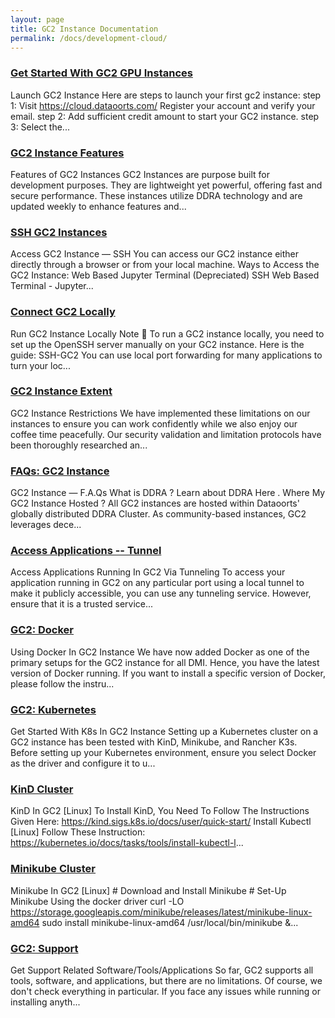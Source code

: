 ```yaml
---
layout: page
title: GC2 Instance Documentation 
permalink: /docs/development-cloud/
---
```


### [Get Started With GC2 GPU Instances](/docs/gc2/)
Launch GC2 Instance Here are steps to launch your first gc2 instance: step 1: Visit https://cloud.dataoorts.com/ Register your account and verify your email. step 2: Add sufficient credit amount to start your GC2 instance. step 3: Select the...

### [GC2 Instance Features ](/docs/gc2-instance-features/)
Features of GC2 Instances GC2 Instances are purpose built for development purposes. They are lightweight yet powerful, offering fast and secure performance. These instances utilize DDRA technology and are updated weekly to enhance features and...

### [SSH GC2 Instances](/docs/ssh-gc2-instances/)
Access GC2 Instance — SSH You can access our GC2 instance either directly through a browser or from your local machine. Ways to Access the GC2 Instance: Web Based Jupyter Terminal (Depreciated) SSH Web Based Terminal - Jupyter...

### [Connect GC2 Locally](/docs/connect-gc2-locally/)
Run GC2 Instance Locally Note 📝 To run a GC2 instance locally, you need to set up the OpenSSH server manually on your GC2 instance. Here is the guide: SSH-GC2 You can use local port forwarding for many applications to turn your loc...

### [GC2 Instance Extent](/docs/gc2-instance-extent/)
GC2 Instance Restrictions We have implemented these limitations on our instances to ensure you can work confidently while we also enjoy our coffee time peacefully. Our security validation and limitation protocols have been thoroughly researched an...

### [FAQs: GC2 Instance](/docs/faq-gc2-instance/)
GC2 Instance — F.A.Qs What is DDRA ? Learn about DDRA Here . Where My GC2 Instance Hosted ? All GC2 instances are hosted within Dataoorts' globally distributed DDRA Cluster. As community-based instances, GC2 leverages dece...

### [Access Applications -- Tunnel](/docs/access-applications/)
Access Applications Running In GC2 Via Tunneling To access your application running in GC2 on any particular port using a local tunnel to make it publicly accessible, you can use any tunneling service. However, ensure that it is a trusted service...

### [GC2: Docker](/docs/gc2-docker/)
Using Docker In GC2 Instance We have now added Docker as one of the primary setups for the GC2 instance for all DMI. Hence, you have the latest version of Docker running. If you want to install a specific version of Docker, please follow the instru...

### [GC2: Kubernetes](/docs/gc2-kubernetes/)
Get Started With K8s In GC2 Instance Setting up a Kubernetes cluster on a GC2 instance has been tested with KinD, Minikube, and Rancher K3s. Before setting up your Kubernetes environment, ensure you select Docker as the driver and configure it to u...

### [KinD Cluster](/docs/kind-cluster/)
KinD In GC2 [Linux] To Install KinD, You Need To Follow The Instructions Given Here: https://kind.sigs.k8s.io/docs/user/quick-start/ Install Kubectl [Linux] Follow These Instruction: https://kubernetes.io/docs/tasks/tools/install-kubectl-l...

### [Minikube Cluster](/docs/minikube/)
Minikube In GC2 [Linux] # Download and Install Minikube # Set-Up Minikube Using the docker driver curl -LO https://storage.googleapis.com/minikube/releases/latest/minikube-linux-amd64 sudo install minikube-linux-amd64 /usr/local/bin/minikube &...

### [GC2: Support](/docs/gc2-support/)
Get Support Related Software/Tools/Applications So far, GC2 supports all tools, software, and applications, but there are no limitations. Of course, we don't check everything in particular. If you face any issues while running or installing anyth...


